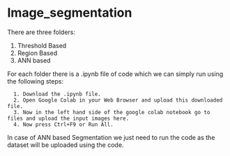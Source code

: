 # Image_segmentation
There are three folders:
1. Threshold Based 
2. Region Based
3. ANN based

For each folder there is a .ipynb file of code which we can simply run using the following steps:

      1. Download the .ipynb file.      
      2. Open Google Colab in your Web Browser and upload this downloaded file.
      3. Now in the left hand side of the google colab notebook go to files and upload the input images here.
      4. Now press Ctrl+F9 or Run All.
  
In case of ANN based Segmentation we just need to run the code as the dataset will be uploaded using the code.
      
        
      
